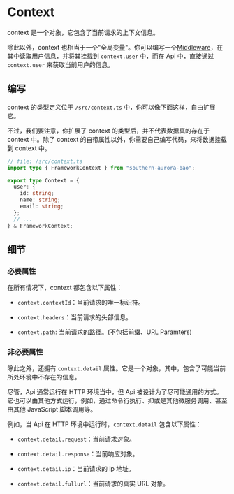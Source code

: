# Context

context 是一个对象，它包含了当前请求的上下文信息。

除此以外，context 也相当于一个"全局变量"。你可以编写一个[Middleware](/docs/middleware.md)，在其中读取用户信息，并将其挂载到 `context.user` 中，而在 Api 中，直接通过 `context.user` 来获取当前用户的信息。

## 编写

context 的类型定义位于 `/src/context.ts` 中，你可以像下面这样，自由扩展它。

不过，我们要注意，你扩展了 context 的类型后，并不代表数据真的存在于 context 中。除了 context 的自带属性以外，你需要自己编写代码，来将数据挂载到 context 中。

```ts
// file: /src/context.ts
import type { FrameworkContext } from "southern-aurora-bao";

export type Context = {
  user: {
    id: string;
    name: string;
    email: string;
  };
  // ...
} & FrameworkContext;
```

## 细节

### 必要属性

在所有情况下，context 都包含以下属性：

- `context.contextId`：当前请求的唯一标识符。

- `context.headers`：当前请求的头部信息。

- `context.path`: 当前请求的路径。(不包括前缀、URL Paramters)

### 非必要属性

除此之外，还拥有 `context.detail` 属性。它是一个对象，其中，包含了可能当前所处环境中不存在的信息。

尽管，Api 通常运行在 HTTP 环境当中，但 Api 被设计为了尽可能通用的方式。它也可以由其他方式运行，例如，通过命令行执行、抑或是其他微服务调用、甚至由其他 JavaScript 脚本调用等。

例如，当 Api 在 HTTP 环境中运行时，`context.detail` 包含以下属性：

- `context.detail.request`：当前请求对象。

- `context.detail.response`：当前响应对象。

- `context.detail.ip`：当前请求的 ip 地址。

- `context.detail.fullurl`：当前请求的真实 URL 对象。